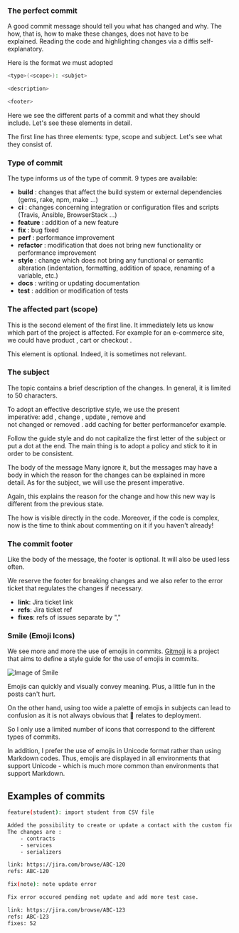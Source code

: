 ### The perfect commit
A good commit message should tell you what has changed and why. The how, that is, how to make these changes, does not have to be explained. Reading the code and highlighting changes via a diffis self-explanatory.


Here is the format we must adopted
```bash
<type>(<scope>): <subjet>

<description>

<footer>
```

Here we see the different parts of a commit and what they should include. Let's see these elements in detail.

The first line has three elements: type, scope and subject. Let's see what they consist of.


### Type of commit
The type informs us of the type of commit. 9 types are available:

- **build** : changes that affect the build system or external dependencies (gems, rake, npm, make ...)
- **ci** : changes concerning integration or configuration files and scripts (Travis, Ansible, BrowserStack ...)
- **feature** : addition of a new feature
- **fix** : bug fixed
- **perf** : performance improvement
- **refactor** : modification that does not bring new functionality or performance improvement
- **style** : change which does not bring any functional or semantic alteration (indentation, formatting, addition of space, renaming of a variable, etc.)
- **docs** : writing or updating documentation
- **test** : addition or modification of tests


### The affected part (**scope**)
This is the second element of the first line. It immediately lets us know which part of the project is affected. For example for an e-commerce site, we could have product , cart or checkout .

This element is optional. Indeed, it is sometimes not relevant.

### The subject
The topic contains a brief description of the changes. In general, it is limited to 50 characters.

To adopt an effective descriptive style, we use the present imperative: add , change , update , remove and not changed or removed . add caching for better performancefor example.

Follow the guide style and do not capitalize the first letter of the subject or put a dot at the end. The main thing is to adopt a policy and stick to it in order to be consistent.

The body of the message
Many ignore it, but the messages may have a body in which the reason for the changes can be explained in more detail. As for the subject, we will use the present imperative.

Again, this explains the reason for the change and how this new way is different from the previous state.

The how is visible directly in the code. Moreover, if the code is complex, now is the time to think about commenting on it if you haven't already!

### The commit footer
Like the body of the message, the footer is optional. It will also be used less often.

We reserve the footer for breaking changes and we also refer to the error ticket that regulates the changes if necessary.



- **link**: Jira ticket link
- **refs**: Jira ticket ref
- **fixes**: refs of issues separate by ","


### Smile (Emoji Icons)
We see more and more the use of emojis in commits. [Gitmoji](https://gitmoji.carloscuesta.me/) is a project that aims to define a style guide for the use of emojis in commits.

![Image of Smile](https://github.com/jackiedo91/ruby_and_rails_templates/blob/master/docs/images/git-emojis-hooks.png)

Emojis can quickly and visually convey meaning. Plus, a little fun in the posts can't hurt.

On the other hand, using too wide a palette of emojis in subjects can lead to confusion as it is not always obvious that 🚀 relates to deployment.

So I only use a limited number of icons that correspond to the different types of commits.

In addition, I prefer the use of emojis in Unicode format rather than using Markdown codes. Thus, emojis are displayed in all environments that support Unicode - which is much more common than environments that support Markdown.


## Examples of commits

```bash
feature(student): import student from CSV file

Added the possibility to create or update a contact with the custom fields.
The changes are :
    - contracts
    - services
    - serializers

link: https://jira.com/browse/ABC-120
refs: ABC-120
```


```bash
fix(note): note update error

Fix error occured pending not update and add more test case.

link: https://jira.com/browse/ABC-123
refs: ABC-123
fixes: 52
```

